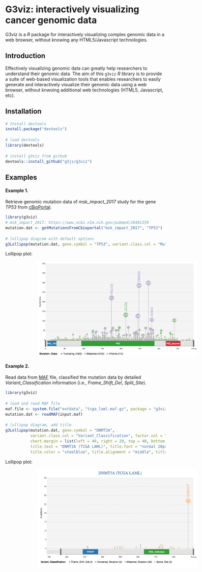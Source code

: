 # G3viz: interactively visualizing cancer genomic data

G3viz is a _R_ package for interactively visualizing complex genomic data in a web browser, without knowing any HTML5/Javascript technologies. 

## Introduction

Effectively visualizing genomic data can greatly help researchers to understand their genomic data.  The aim of this `g3viz` _R_ library is to provide a suite of web-based visualization tools that enables researchers to easily generate and interactively visualize their genomic data using a web browser, without knwoing additional web technologies (HTML5, Javascript, etc).

## Installation
```r
# Install devtools
install.package("devtools")

# load devtools
library(devtools)

# install g3viz from github
devtools::install_github("g3js/g3viz")

```

## Examples

#### Example 1.

Retrieve genomic mutation data of _msk\_impact\_2017_ study for the gene _TP53_ from [cBioPortal](http://www.cbioportal.org/).

```r
library(g3viz)
# msk_impact_2017: https://www.ncbi.nlm.nih.gov/pubmed/28481359
mutation.dat <- getMutationsFromCbioportal("msk_impact_2017", "TP53")

# lollipop diagram with default options
g3Lollipop(mutation.dat, gene.symbol = "TP53", variant.class.col = "Mutation_Type")
```
Lollipop plot:

<img src="./inst/demo/MSK_IMPACT_2017_TP53.png" width="700px" style="padding-left:100px">


#### Example 2.

Read data from [MAF](https://docs.gdc.cancer.gov/Data/File_Formats/MAF_Format/) file, classified the mutation data by detailed _Variant\_Classification_ information (i.e., _Frame\_Shift\_Del_, _Split\_Site_). 

```r
library(g3viz)

# load and read MAF file
maf.file <- system.file("extdata", "tcga_laml.maf.gz", package = "g3viz")
mutation.dat <- readMAF(input.maf)

# lollipop diagram, add title
g3Lollipop(mutation.dat, gene.symbol = "DNMT3A", 
           variant.class.col = "Variant_Classification", factor.col = "Variant_Classification",
           chart.margin = list(left = 40, right = 20, top = 40, bottom = 25),
           title.text = "DNMT3A (TCGA LAML)", title.font = "normal 20px Sans",
           title.color = "steelblue", title.alignment = "middle", title.dy = "0.1em")
```
Lollipop plot:

<img src="./inst/demo/DNMT3A_TCGA_LAML.png" width="700px" style="padding-left:100px">

